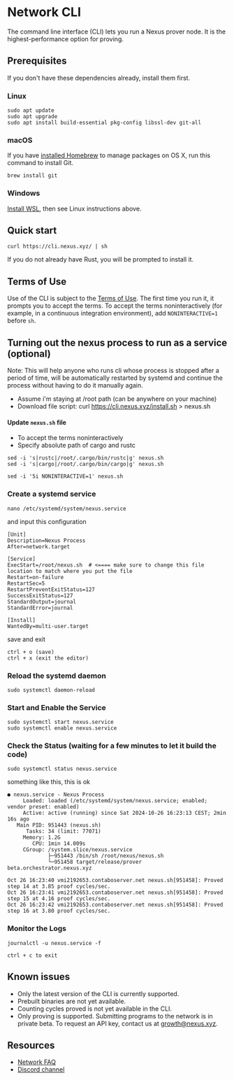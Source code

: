 # Network CLI

The command line interface (CLI) lets you run a Nexus prover node.
It is the highest-performance option for proving.

## Prerequisites

If you don't have these dependencies already, install them first.

### Linux

```
sudo apt update
sudo apt upgrade
sudo apt install build-essential pkg-config libssl-dev git-all
```

### macOS

If you have [installed Homebrew](https://brew.sh/) to manage packages on OS X,
run this command to install Git.

```
brew install git
```

### Windows

[Install WSL](https://learn.microsoft.com/en-us/windows/wsl/install),
then see Linux instructions above.

## Quick start

```
curl https://cli.nexus.xyz/ | sh
```

If you do not already have Rust, you will be prompted to install it.

## Terms of Use

Use of the CLI is subject to the [Terms of Use](https://nexus.xyz/terms-of-use).
The first time you run it, it prompts you to accept the terms. To accept the terms
noninteractively (for example, in a continuous integration environment),
add `NONINTERACTIVE=1` before `sh`.

## Turning out the nexus process to run as a service (optional)

Note: This will help anyone who runs cli whose process is stopped after a period of time, will be automatically restarted by systemd and continue the process without having to do it manually again.

- Assume i'm staying at /root path (can be anywhere on your machine)
- Download file script: curl https://cli.nexus.xyz/install.sh > nexus.sh

#### Update `nexus.sh` file
- To accept the terms noninteractively
- Specify absolute path of cargo and rustc

```
sed -i 's|rustc|/root/.cargo/bin/rustc|g' nexus.sh
sed -i 's|cargo|/root/.cargo/bin/cargo|g' nexus.sh

sed -i '5i NONINTERACTIVE=1' nexus.sh
```

### Create a systemd service 
`nano /etc/systemd/system/nexus.service`

and input this configuration
```
[Unit]
Description=Nexus Process
After=network.target

[Service]
ExecStart=/root/nexus.sh  # <==== make sure to change this file location to match where you put the file
Restart=on-failure
RestartSec=5
RestartPreventExitStatus=127
SuccessExitStatus=127
StandardOutput=journal
StandardError=journal

[Install]
WantedBy=multi-user.target
```

save and exit
```
ctrl + o (save)
ctrl + x (exit the editor)
```

### Reload the systemd daemon
```
sudo systemctl daemon-reload
```

### Start and Enable the Service
```
sudo systemctl start nexus.service
sudo systemctl enable nexus.service
```

### Check the Status (waiting for a few minutes to let it build the code)
```
sudo systemctl status nexus.service
```
something like this, this is ok
```
● nexus.service - Nexus Process
     Loaded: loaded (/etc/systemd/system/nexus.service; enabled; vendor preset: enabled)
     Active: active (running) since Sat 2024-10-26 16:23:13 CEST; 2min 16s ago
   Main PID: 951443 (nexus.sh)
      Tasks: 34 (limit: 77071)
     Memory: 1.2G
        CPU: 1min 14.009s
     CGroup: /system.slice/nexus.service
             ├─951443 /bin/sh /root/nexus/nexus.sh
             └─951458 target/release/prover beta.orchestrator.nexus.xyz

Oct 26 16:23:40 vmi2192653.contaboserver.net nexus.sh[951458]: Proved step 14 at 3.85 proof cycles/sec.
Oct 26 16:23:41 vmi2192653.contaboserver.net nexus.sh[951458]: Proved step 15 at 4.16 proof cycles/sec.
Oct 26 16:23:42 vmi2192653.contaboserver.net nexus.sh[951458]: Proved step 16 at 3.80 proof cycles/sec.
```


### Monitor the Logs
```
journalctl -u nexus.service -f

ctrl + c to exit
```

## Known issues

* Only the latest version of the CLI is currently supported.
* Prebuilt binaries are not yet available.
* Counting cycles proved is not yet available in the CLI.
* Only proving is supported. Submitting programs to the network is in private beta.
To request an API key, contact us at growth@nexus.xyz.

## Resources

* [Network FAQ](https://nexus.xyz/network#network-faqs)
* [Discord channel](https://discord.gg/nexus-xyz)
